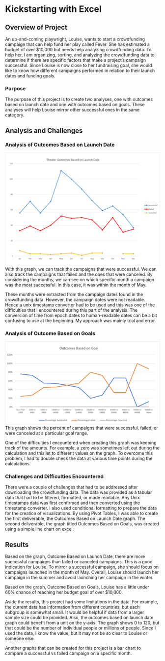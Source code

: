 # Kickstarting with Excel

## Overview of Project
An up-and-coming playwright, Louise, wants to start a crowdfunding campaign that can help fund her play called Fever.  She has estimated a budget of over $10,000 but needs help analyzing crowdfunding data.  To help her, I am organizing, sorting, and analyzing the crowdfunding data to determine if there are specific factors that make a project’s campaign successful.  Since Louise is now close to her fundraising goal, she would like to know how different campaigns performed in relation to their launch dates and funding goals. 

### Purpose
The purpose of this project is to create two analyses, one with outcomes based on launch date and one with outcomes based on goals. These analyses will help Louise mirror other successful ones in the same category.  

## Analysis and Challenges
### Analysis of Outcomes Based on Launch Date 
![deliverable #1](https://github.com/LLudivina/kickstarter-analysis/blob/main/resources/Theater_Outcomes_vs_Launch.png)
With this graph, we can track the campaigns that were successful.  We can also track the campaigns that failed and the ones that were canceled. By considering the months, we can see on which specific month a campaign was the most successful.  In this case, it was within the month of May.

These months were extracted from the campaign dates found in the crowdfunding data.  However, the campaign dates were not readable.  
Hence a unix timestamp converter had to be used and this was one of the difficulties that I encountered during this part of the analysis.  The conversion of time from epoch dates to human-readable dates can be a bit confusing to use at the beginning. My approach was mainly trial and error. 

### Analysis of Outcome Based on Goals
![deliverable #2](https://github.com/LLudivina/kickstarter-analysis/blob/main/resources/Outcomes_vs_Goals.png)
This graph shows the percent of campaigns that were successful, failed, or were canceled at a particular goal range. 

One of the difficulties I encountered when creating this graph was keeping track of the amounts. For example, a zero was sometimes left out during the calculation and this let to different values on the graph.  To overcome this problem, I had to double check the data at various time points during the calculations. 

### Challenges and Difficulties Encountered
There were a couple of challenges that had to be addressed after downloading the crowdfunding data.  The data was provided as a tabular data that had to be filtered, formatted, or made readable.  Any Unix timestamps data was first confirmed and then converted using the timestamp converter. I also used conditional formatting to prepare the data for the creation of visualizations.  By using Pivot Tables, I was able to create the first deliverable, the Outcomes Based on Launch Date graph.  The second deliverable, the graph titled Outcomes Based on Goals, was created using a simple line chart on excel. 

## Results
Based on the graph, Outcome Based on Launch Date, there are more successful campaigns than failed or canceled campaigns. This is a good indication for Louise.  To mirror a successful campaign, she should focus on campaigns launched in the month of May.  Overall, Louise should launch her campaign in the summer and avoid launching her campaign in the winter. 

Based on the graph, Outcome Based on Goals, Louise has a little under 60% chance of reaching her budget goal of over $10,000.

Aside the results, this project had some limitations in the data.  For example, the current data has information from different countries, but each subgroup is somewhat small. It would be helpful if data from a larger sample size could be provided. Also, the outcomes based on launch date graph could benefit from a unit on the y-axis. The graph shows 0 to 120, but that could be the number of individual people or millions of people.  Since I used the data, I know the value, but it may not be so clear to Louise or someone else.

Another graphs that can be created for this project is a bar chart to compare a successful vs failed campaign on a specific month.


